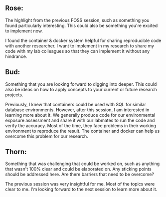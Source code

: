 ## Rose:
The highlight from the previous FOSS session, such as something you found particularly interesting. This could also be something you're excited to implement now.

I found the container & docker system helpful for sharing reproducible code with another researcher. I want to implement in my research to share my code with my lab colleagues so that they can implement it without any hindrance. 

## Bud:
Something that you are looking forward to digging into deeper. This could also be ideas on how to apply concepts to your current or future research projects.

Previously, I knew that containers could be used with SQL for similar database environments. However, after this session, I am interested in learning more about it. We generally produce code for our environmental exposure assessment and share it
with our labmates to run the code and verify the accuracy. Most of the time, they face problems in their working environment to reproduce the result. The container and docker can help us overcome this problem for our research. 

## Thorn:
Something that was challenging that could be worked on, such as anything that wasn't 100% clear and could be elaborated on. Any sticking points should be addressed here. Are there barriers that need to be overcome?

The previous session was very insightful for me. Most of the topics were clear to me. I'm looking forward to the next session to learn more about it. 

